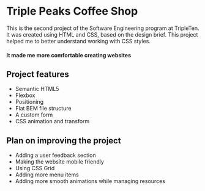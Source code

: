 # Triple Peaks Coffee Shop

This is the second project of the Software Engineering program at TripleTen. It was created using HTML and CSS, based on the design brief.
This project helped me to better understand working with CSS styles.

#### It made me more comfortable creating websites

## Project features

- Semantic HTML5
- Flexbox
- Positioning
- Flat BEM file structure
- A custom form
- CSS animation and transform

## Plan on improving the project

- Adding a user feedback section
- Making the website mobile friendly
- Using CSS Grid
- Adding more menu items
- Adding more smooth animations while managing resources
